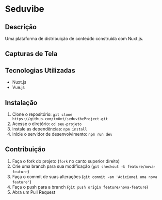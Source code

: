 # Seduvibe

## Descrição

Uma plataforma de distribuição de conteúdo construída com Nuxt.js.

## Capturas de Tela

## Tecnologias Utilizadas

- Nuxt.js
- Vue.js

## Instalação

1. Clone o repositório: `git clone https://github.com/tm0nt/seduvibeProject.git`
2. Acesse o diretório: `cd seu-projeto`
3. Instale as dependências: `npm install`
4. Inicie o servidor de desenvolvimento: `npm run dev`

## Contribuição

1. Faça o fork do projeto (`fork` no canto superior direito)
2. Crie uma branch para sua modificação (`git checkout -b feature/nova-feature`)
3. Faça o commit de suas alterações (`git commit -am 'Adicionei uma nova feature'`)
4. Faça o push para a branch (`git push origin feature/nova-feature`)
5. Abra um Pull Request
